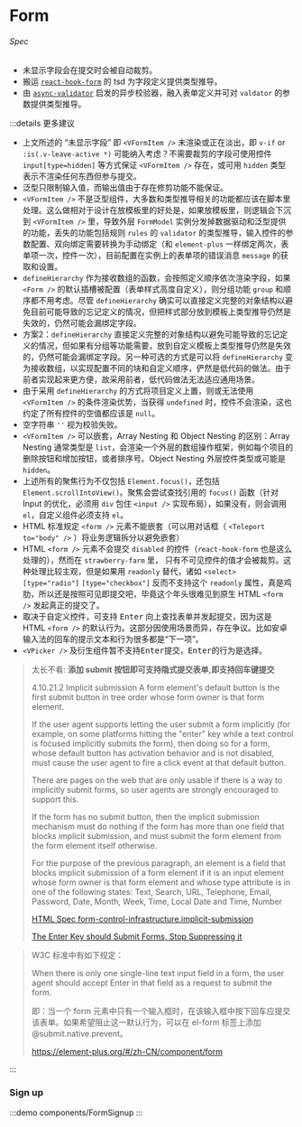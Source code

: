 # Form

###### Spec

- 未显示字段会在提交时会被自动裁剪。
- 搬运 [`react-hook-form`](https://www.npmjs.com/package/react-hook-form) 的 tsd 为字段定义提供类型推导。
- 由 [`async-validator`](https://github.com/yiminghe/async-validator) 启发的异步校验器，融入表单定义并可对 `valdator` 的参数提供类型推导。

:::details 更多建议

- 上文所述的 “未显示字段” 即 `<VFormItem />` 未渲染或正在淡出，即 `v-if` or `:is(.v-leave-active *)` 可能纳入考虑？不需要裁剪的字段可使用控件 `input[type=hidden]` 等方式保证 `<VFormItem />` 存在，或可用 `hidden` 类型表示不渲染任何东西但参与提交。
- 泛型只限制输入值，而输出值由于存在修剪功能不能保证。
- `<VFormItem />` 不是泛型组件，大多数和类型推导相关的功能都应该在脚本里处理。这么做相对于设计在放模板里的好处是，如果放模板里，则逻辑会下沉到 `<VFormItem />` 里，导致外层 `FormModel` 实例分发掉数据驱动和泛型提供的功能，丢失的功能包括规则 `rules` 的 `validator` 的类型推导，输入控件的参数配置、双向绑定需要转换为手动绑定（和 `element-plus` 一样绑定两次，表单项一次，控件一次），目前配置在实例上的表单项的错误消息 `message` 的获取和设置。
- `defineHierarchy` 作为接收数组的函数，会按照定义顺序依次渲染字段，如果 `<Form />` 的默认插槽被配置（表单样式高度自定义），则分组功能 `group` 和顺序都不用考虑。尽管 `defineHierarchy` 确实可以直接定义完整的对象结构以避免目前可能导致的忘记定义的情况，但把样式部分放到模板上类型推导仍然是失效的，仍然可能会漏绑定字段。
- 方案2：`defineHierarchy` 直接定义完整的对象结构以避免可能导致的忘记定义的情况，但如果有分组等功能需要，放到自定义模板上类型推导仍然是失效的，仍然可能会漏绑定字段。另一种可选的方式是可以将 `defineHierarchy` 变为接收数组，以实现配置不同的块和自定义顺序，俨然是低代码的做法。由于前者实现起来更方便，故采用前者，低代码做法无法适应通用场景。
- 由于采用 `defineHierarchy` 的方式将项目定义上置，则或无法使用 `<VFormItem />` 的条件渲染优势，当获得 `undefined` 时，控件不会渲染，这也约定了所有控件的空值都应该是 `null`。
- 空字符串 `''` 视为校验失败。
- `<VFormItem />` 可以嵌套，Array Nesting 和 Object Nesting 的区别：Array Nesting 通常类型是 `list`，会渲染一个外层的数组操作框架，例如每个项目的删除按钮和增加按钮，或者排序号。Object Nesting 外层控件类型或可能是 `hidden`。
- 上述所有的聚焦行为不仅包括 `Element.focus()`，还包括 `Element.scrollIntoView()`。聚焦会尝试查找引用的 `focus()` 函数（针对 Input 的优化，必须用 `div` 包住 `<input />` 实现布局），如果没有，则会调用 `el`，自定义组件必须支持 `el`。
- HTML 标准规定 `<form />` 元素不能嵌套（可以用对话框（ `<Teleport to="body" />` ）将业务逻辑拆分以避免嵌套）
- HTML `<form />` 元素不会提交 `disabled` 的控件（`react-hook-form` 也是这么处理的），然而在 `strawberry-farm` 里， 只有不可见控件的值才会被裁剪。这种处理比较主观，但是如果用 `readonly` 替代，诸如 `<select>` `[type="radio"]` `[type="checkbox"]` 反而不支持这个 `readonly` 属性，真是鸡肋，所以还是按照可见即提交吧，毕竟这个年头很难见到原生 HTML `<form />` 发起真正的提交了。
- 取决于自定义控件，可支持 <kbd>Enter</kbd> 向上查找表单并发起提交，因为这是 HTML `<form />` 的默认行为。这部分因使用场景而异，存在争议。比如安卓输入法的回车的提示文本和行为很多都是“下一项”。
- `<VPicker />` 及衍生组件暂不支持<kbd>Enter</kbd>提交，<kbd>Enter</kbd>的行为是选择。

> 太长不看: **添加 submit 按钮即可支持隐式提交表单,即支持回车键提交**
>
> 4.10.21.2 Implicit submission
> A form element's default button is the first submit button in tree order whose form owner is that form element.
>
> If the user agent supports letting the user submit a form implicitly (for example, on some platforms hitting the "enter" key while a text control is focused implicitly submits the form), then doing so for a form, whose default button has activation behavior and is not disabled, must cause the user agent to fire a click event at that default button.
>
> There are pages on the web that are only usable if there is a way to implicitly submit forms, so user agents are strongly encouraged to support this.
>
> If the form has no submit button, then the implicit submission mechanism must do nothing if the form has more than one field that blocks implicit submission, and must submit the form element from the form element itself otherwise.
>
> For the purpose of the previous paragraph, an element is a field that blocks implicit submission of a form element if it is an input element whose form owner is that form element and whose type attribute is in one of the following states: Text, Search, URL, Telephone, Email, Password, Date, Month, Week, Time, Local Date and Time, Number
>
> [HTML Spec form-control-infrastructure.implicit-submission](https://html.spec.whatwg.org/multipage/form-control-infrastructure.html#implicit-submission)
>
> [The Enter Key should Submit Forms, Stop Suppressing it](https://www.tjvantoll.com/2013/01/01/enter-should-submit-forms-stop-messing-with-that/)

> W3C 标准中有如下规定：
>
> When there is only one single-line text input field in a form, the user agent should accept Enter in that field as a request to submit the form.
>
> 即：当一个 form 元素中只有一个输入框时，在该输入框中按下回车应提交该表单。如果希望阻止这一默认行为，可以在 el-form 标签上添加 @submit.native.prevent。
>
> https://element-plus.org/#/zh-CN/component/form

:::

### Sign up

:::demo components/FormSignup
:::
